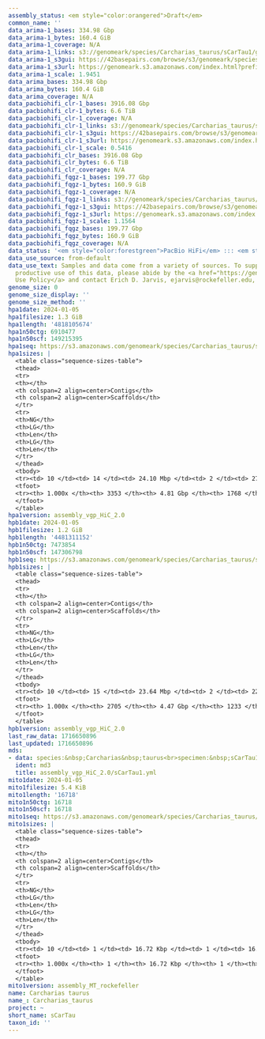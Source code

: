 ```yaml
---
assembly_status: <em style="color:orangered">Draft</em>
common_name: ''
data_arima-1_bases: 334.98 Gbp
data_arima-1_bytes: 160.4 GiB
data_arima-1_coverage: N/A
data_arima-1_links: s3://genomeark/species/Carcharias_taurus/sCarTau1/genomic_data/arima/<br>
data_arima-1_s3gui: https://42basepairs.com/browse/s3/genomeark/species/Carcharias_taurus/sCarTau1/genomic_data/arima/
data_arima-1_s3url: https://genomeark.s3.amazonaws.com/index.html?prefix=species/Carcharias_taurus/sCarTau1/genomic_data/arima/
data_arima-1_scale: 1.9451
data_arima_bases: 334.98 Gbp
data_arima_bytes: 160.4 GiB
data_arima_coverage: N/A
data_pacbiohifi_clr-1_bases: 3916.08 Gbp
data_pacbiohifi_clr-1_bytes: 6.6 TiB
data_pacbiohifi_clr-1_coverage: N/A
data_pacbiohifi_clr-1_links: s3://genomeark/species/Carcharias_taurus/sCarTau1/genomic_data/pacbio_hifi/<br>
data_pacbiohifi_clr-1_s3gui: https://42basepairs.com/browse/s3/genomeark/species/Carcharias_taurus/sCarTau1/genomic_data/pacbio_hifi/
data_pacbiohifi_clr-1_s3url: https://genomeark.s3.amazonaws.com/index.html?prefix=species/Carcharias_taurus/sCarTau1/genomic_data/pacbio_hifi/
data_pacbiohifi_clr-1_scale: 0.5416
data_pacbiohifi_clr_bases: 3916.08 Gbp
data_pacbiohifi_clr_bytes: 6.6 TiB
data_pacbiohifi_clr_coverage: N/A
data_pacbiohifi_fqgz-1_bases: 199.77 Gbp
data_pacbiohifi_fqgz-1_bytes: 160.9 GiB
data_pacbiohifi_fqgz-1_coverage: N/A
data_pacbiohifi_fqgz-1_links: s3://genomeark/species/Carcharias_taurus/sCarTau1/genomic_data/pacbio_hifi/<br>
data_pacbiohifi_fqgz-1_s3gui: https://42basepairs.com/browse/s3/genomeark/species/Carcharias_taurus/sCarTau1/genomic_data/pacbio_hifi/
data_pacbiohifi_fqgz-1_s3url: https://genomeark.s3.amazonaws.com/index.html?prefix=species/Carcharias_taurus/sCarTau1/genomic_data/pacbio_hifi/
data_pacbiohifi_fqgz-1_scale: 1.1564
data_pacbiohifi_fqgz_bases: 199.77 Gbp
data_pacbiohifi_fqgz_bytes: 160.9 GiB
data_pacbiohifi_fqgz_coverage: N/A
data_status: '<em style="color:forestgreen">PacBio HiFi</em> ::: <em style="color:forestgreen">Arima</em>'
data_use_source: from-default
data_use_text: Samples and data come from a variety of sources. To support fair and
  productive use of this data, please abide by the <a href="https://genome10k.soe.ucsc.edu/data-use-policies/">Data
  Use Policy</a> and contact Erich D. Jarvis, ejarvis@rockefeller.edu, with any questions.
genome_size: 0
genome_size_display: ''
genome_size_method: ''
hpa1date: 2024-01-05
hpa1filesize: 1.3 GiB
hpa1length: '4818105674'
hpa1n50ctg: 6910477
hpa1n50scf: 149215395
hpa1seq: https://s3.amazonaws.com/genomeark/species/Carcharias_taurus/sCarTau1/assembly_vgp_HiC_2.0/sCarTau1.HiC.hap1.20240105.fasta.gz
hpa1sizes: |
  <table class="sequence-sizes-table">
  <thead>
  <tr>
  <th></th>
  <th colspan=2 align=center>Contigs</th>
  <th colspan=2 align=center>Scaffolds</th>
  </tr>
  <tr>
  <th>NG</th>
  <th>LG</th>
  <th>Len</th>
  <th>LG</th>
  <th>Len</th>
  </tr>
  </thead>
  <tbody>
  <tr><td> 10 </td><td> 14 </td><td> 24.10 Mbp </td><td> 2 </td><td> 273.40 Mbp </td></tr><tr><td> 20 </td><td> 39 </td><td> 16.60 Mbp </td><td> 4 </td><td> 213.23 Mbp </td></tr><tr><td> 30 </td><td> 74 </td><td> 11.87 Mbp </td><td> 7 </td><td> 181.38 Mbp </td></tr><tr><td> 40 </td><td> 120 </td><td> 9.18 Mbp </td><td> 9 </td><td> 168.89 Mbp </td></tr><tr style="background-color:#cccccc;"><td> 50 </td><td> 180 </td><td style="background-color:#88ff88;"> 6.91 Mbp </td><td> 12 </td><td style="background-color:#88ff88;"> 149.22 Mbp </td></tr><tr><td> 60 </td><td> 263 </td><td> 4.84 Mbp </td><td> 16 </td><td> 126.11 Mbp </td></tr><tr><td> 70 </td><td> 382 </td><td> 3.29 Mbp </td><td> 20 </td><td> 94.36 Mbp </td></tr><tr><td> 80 </td><td> 570 </td><td> 1.98 Mbp </td><td> 31 </td><td> 27.62 Mbp </td></tr><tr><td> 90 </td><td> 915 </td><td> 0.91 Mbp </td><td> 93 </td><td> 3.21 Mbp </td></tr><tr><td> 100 </td><td> 3353 </td><td> 14.04 Kbp </td><td> 1768 </td><td> 14.04 Kbp </td></tr></tbody>
  <tfoot>
  <tr><th> 1.000x </th><th> 3353 </th><th> 4.81 Gbp </th><th> 1768 </th><th> 4.82 Gbp </th></tr>
  </tfoot>
  </table>
hpa1version: assembly_vgp_HiC_2.0
hpb1date: 2024-01-05
hpb1filesize: 1.2 GiB
hpb1length: '4481311152'
hpb1n50ctg: 7473854
hpb1n50scf: 147306798
hpb1seq: https://s3.amazonaws.com/genomeark/species/Carcharias_taurus/sCarTau1/assembly_vgp_HiC_2.0/sCarTau1.HiC.hap2.20240105.fasta.gz
hpb1sizes: |
  <table class="sequence-sizes-table">
  <thead>
  <tr>
  <th></th>
  <th colspan=2 align=center>Contigs</th>
  <th colspan=2 align=center>Scaffolds</th>
  </tr>
  <tr>
  <th>NG</th>
  <th>LG</th>
  <th>Len</th>
  <th>LG</th>
  <th>Len</th>
  </tr>
  </thead>
  <tbody>
  <tr><td> 10 </td><td> 15 </td><td> 23.64 Mbp </td><td> 2 </td><td> 229.18 Mbp </td></tr><tr><td> 20 </td><td> 37 </td><td> 18.83 Mbp </td><td> 4 </td><td> 201.17 Mbp </td></tr><tr><td> 30 </td><td> 65 </td><td> 13.24 Mbp </td><td> 7 </td><td> 168.02 Mbp </td></tr><tr><td> 40 </td><td> 104 </td><td> 9.97 Mbp </td><td> 10 </td><td> 159.68 Mbp </td></tr><tr style="background-color:#cccccc;"><td> 50 </td><td> 156 </td><td style="background-color:#88ff88;"> 7.47 Mbp </td><td> 12 </td><td style="background-color:#88ff88;"> 147.31 Mbp </td></tr><tr><td> 60 </td><td> 229 </td><td> 5.27 Mbp </td><td> 16 </td><td> 123.91 Mbp </td></tr><tr><td> 70 </td><td> 333 </td><td> 3.47 Mbp </td><td> 19 </td><td> 113.32 Mbp </td></tr><tr><td> 80 </td><td> 499 </td><td> 2.11 Mbp </td><td> 25 </td><td> 49.96 Mbp </td></tr><tr><td> 90 </td><td> 816 </td><td> 0.93 Mbp </td><td> 53 </td><td> 4.09 Mbp </td></tr><tr><td> 100 </td><td> 2705 </td><td> 11.83 Kbp </td><td> 1233 </td><td> 11.83 Kbp </td></tr></tbody>
  <tfoot>
  <tr><th> 1.000x </th><th> 2705 </th><th> 4.47 Gbp </th><th> 1233 </th><th> 4.48 Gbp </th></tr>
  </tfoot>
  </table>
hpb1version: assembly_vgp_HiC_2.0
last_raw_data: 1716650896
last_updated: 1716650896
mds:
- data: species:&nbsp;Carcharias&nbsp;taurus<br>specimen:&nbsp;sCarTau1<br>projects:&nbsp;<br>&nbsp;&nbsp;-&nbsp;vgp<br>data_location:&nbsp;S3<br>release_to:&nbsp;S3<br>hap1:&nbsp;s3://genomeark/species/Carcharias_taurus/sCarTau1/assembly_vgp_HiC_2.0/sCarTau1.HiC.hap1.20240105.fasta.gz<br>hap2:&nbsp;s3://genomeark/species/Carcharias_taurus/sCarTau1/assembly_vgp_HiC_2.0/sCarTau1.HiC.hap2.20240105.fasta.gz<br>pretext_hap1:&nbsp;s3://genomeark/species/Carcharias_taurus/sCarTau1/assembly_vgp_HiC_2.0/evaluation/hap1/pretext/sCarTau1_hap1__s2_heatmap.pretext<br>pretext_hap2:&nbsp;s3://genomeark/species/Carcharias_taurus/sCarTau1/assembly_vgp_HiC_2.0/evaluation/hap2/pretext/sCarTau1_hap2__s2_heatmap.pretext<br>kmer_spectra_img:&nbsp;s3://genomeark/species/Carcharias_taurus/sCarTau1/assembly_vgp_HiC_2.0/evaluation/merqury/sCarTau1_png/<br>pacbio_read_dir:&nbsp;s3://genomeark/species/Carcharias_taurus/sCarTau1/genomic_data/pacbio_hifi/<br>pacbio_read_type:&nbsp;hifi<br>hic_read_dir:&nbsp;s3://genomeark/species/Carcharias_taurus/sCarTau1/genomic_data/arima/<br>mito:&nbsp;s3://genomeark/species/Carcharias_taurus/sCarTau1/assembly_MT_rockefeller/sCarTau1.MT.20240105.fasta.gz<br>pipeline:<br>&nbsp;&nbsp;-&nbsp;hifiasm&nbsp;(0.19.3+galaxy0)<br>&nbsp;&nbsp;-&nbsp;solve&nbsp;(3.7)<br>&nbsp;&nbsp;-&nbsp;yahs&nbsp;(1.2a.2+galaxy0)<br>assembled_by_group:&nbsp;Rockefeller<br>notes:&nbsp;This&nbsp;was&nbsp;a&nbsp;hifiasm-HiC&nbsp;assembly&nbsp;of&nbsp;sCarTau1,&nbsp;resulting&nbsp;in&nbsp;two&nbsp;complete&nbsp;haplotypes.&nbsp;This&nbsp;individual&nbsp;did&nbsp;have&nbsp;bionano&nbsp;data.&nbsp;HiC&nbsp;scaffolding&nbsp;was&nbsp;performed&nbsp;with&nbsp;yahs.&nbsp;The&nbsp;HiC&nbsp;prep&nbsp;was&nbsp;Arima&nbsp;kit&nbsp;2.&nbsp;
  ident: md3
  title: assembly_vgp_HiC_2.0/sCarTau1.yml
mito1date: 2024-01-05
mito1filesize: 5.4 KiB
mito1length: '16718'
mito1n50ctg: 16718
mito1n50scf: 16718
mito1seq: https://s3.amazonaws.com/genomeark/species/Carcharias_taurus/sCarTau1/assembly_MT_rockefeller/sCarTau1.MT.20240105.fasta.gz
mito1sizes: |
  <table class="sequence-sizes-table">
  <thead>
  <tr>
  <th></th>
  <th colspan=2 align=center>Contigs</th>
  <th colspan=2 align=center>Scaffolds</th>
  </tr>
  <tr>
  <th>NG</th>
  <th>LG</th>
  <th>Len</th>
  <th>LG</th>
  <th>Len</th>
  </tr>
  </thead>
  <tbody>
  <tr><td> 10 </td><td> 1 </td><td> 16.72 Kbp </td><td> 1 </td><td> 16.72 Kbp </td></tr><tr><td> 20 </td><td> 1 </td><td> 16.72 Kbp </td><td> 1 </td><td> 16.72 Kbp </td></tr><tr><td> 30 </td><td> 1 </td><td> 16.72 Kbp </td><td> 1 </td><td> 16.72 Kbp </td></tr><tr><td> 40 </td><td> 1 </td><td> 16.72 Kbp </td><td> 1 </td><td> 16.72 Kbp </td></tr><tr style="background-color:#cccccc;"><td> 50 </td><td> 1 </td><td style="background-color:#ff8888;"> 16.72 Kbp </td><td> 1 </td><td style="background-color:#ff8888;"> 16.72 Kbp </td></tr><tr><td> 60 </td><td> 1 </td><td> 16.72 Kbp </td><td> 1 </td><td> 16.72 Kbp </td></tr><tr><td> 70 </td><td> 1 </td><td> 16.72 Kbp </td><td> 1 </td><td> 16.72 Kbp </td></tr><tr><td> 80 </td><td> 1 </td><td> 16.72 Kbp </td><td> 1 </td><td> 16.72 Kbp </td></tr><tr><td> 90 </td><td> 1 </td><td> 16.72 Kbp </td><td> 1 </td><td> 16.72 Kbp </td></tr><tr><td> 100 </td><td> 1 </td><td> 16.72 Kbp </td><td> 1 </td><td> 16.72 Kbp </td></tr></tbody>
  <tfoot>
  <tr><th> 1.000x </th><th> 1 </th><th> 16.72 Kbp </th><th> 1 </th><th> 16.72 Kbp </th></tr>
  </tfoot>
  </table>
mito1version: assembly_MT_rockefeller
name: Carcharias taurus
name_: Carcharias_taurus
project: ~
short_name: sCarTau
taxon_id: ''
---
```

